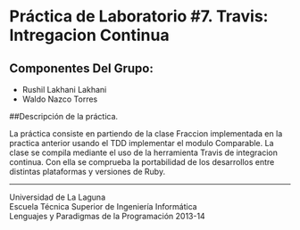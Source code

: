 Práctica de Laboratorio #7. Travis: Intregacion Continua
================

## Componentes Del Grupo:

- Rushil Lakhani Lakhani
- Waldo Nazco Torres



##Descripción de la práctica.

La práctica consiste en partiendo de la clase Fraccion implementada en la practica anterior usando el TDD implementar 
el modulo Comparable. La clase se compila mediante el uso de la herramienta Travis de integracion continua. 
Con ella se comprueba la portabilidad de los desarrollos entre distintas plataformas y versiones de Ruby.

---

Universidad de La Laguna  
Escuela Técnica Superior de Ingeniería Informática  
Lenguajes y Paradigmas de la Programación 2013-14